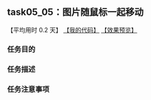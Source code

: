 ## task05_05：图片随鼠标一起移动

【平均用时 0.2 天】
[【我的代码】](https://github.com/wangsiyuan233/MyDemo/blob/master/task05/05/task05_05.html)
[【效果预览】](https://wangsiyuan233.cn/MyDemo/task05/05/task05_05.html)

### 任务目的


### 任务描述


### 任务注意事项



